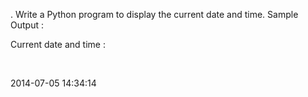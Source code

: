 . Write a Python program to display the current date and time.
Sample Output :
<br>

Current date and time :

<br>

2014-07-05 14:34:14